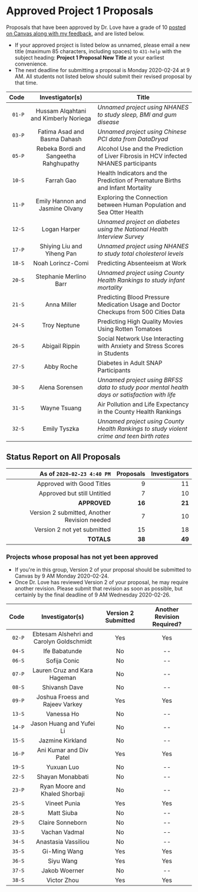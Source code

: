 # Approved Project 1 Proposals

Proposals that have been approved by Dr. Love have a grade of 10 [posted on Canvas along with my feedback](https://canvas.case.edu/), and are listed below. 

- If your approved project is listed below as unnamed, please email a new title (maximum 85 characters, including spaces) to `431-help` with the subject heading: **Project 1 Proposal New Title** at your earliest convenience.
- The next deadline for submitting a proposal is Monday 2020-02-24 at 9 AM. All students not listed below should submit their revised proposal by that time.

Code | Investigator(s) | Title
--------: | :-------------: | -------------------------------------------------------------------------------------
`01-P` | Hussam Alqahtani and Kimberly Noriega | *Unnamed project using NHANES to study sleep, BMI and gum disease*
`03-P` | Fatima Asad and Basma Dahash | *Unnamed project using Chinese PCI data from DataDryad*
`05-P` | Rebeka Bordi and Sangeetha Rahghupathy | Alcohol Use and the Prediction of Liver Fibrosis in HCV infected NHANES participants
`10-S` | Farrah Gao | Health Indicators and the Prediction of Premature Births and Infant Mortality
`11-P` | Emily Hannon and Jasmine Olvany | Exploring the Connection between Human Population and Sea Otter Health
`12-S` | Logan Harper | *Unnamed project on diabetes using the National Health Interview Survey*
`17-P` | Shiying Liu and Yiheng Pan | *Unnamed project using NHANES to study total cholesterol levels*
`18-S` | Noah Lorincz-Comi | Predicting Absenteeism at Work
`20-S` | Stephanie Merlino Barr | *Unnamed project using County Health Rankings to study infant mortality*
`21-S` | Anna Miller | Predicting Blood Pressure Medication Usage and Doctor Checkups from 500 Cities Data
`24-S` | Troy Neptune | Predicting High Quality Movies Using Rotten Tomatoes
`26-S` | Abigail Rippin | Social Network Use Interacting with Anxiety and Stress Scores in Students
`27-S` | Abby Roche | Diabetes in Adult SNAP Participants
`30-S` | Alena Sorensen | *Unnamed project using BRFSS data to study poor mental health days or satisfaction with life*
`31-S` | Wayne Tsuang | Air Pollution and Life Expectancy in the County Health Rankings
`32-S` | Emily Tyszka | *Unnamed project using County Health Rankings to study violent crime and teen birth rates*

## Status Report on All Proposals

As of `2020-02-23 4:40 PM` | Proposals | Investigators
-------------: | -----------------: | ----------------:
Approved with Good Titles | 9 | 11
Approved but still Untitled | 7 | 10
**APPROVED** | **16** | **21** 
Version 2 submitted, Another Revision needed | 7 | 10
Version 2 not yet submitted | 15 | 18
**TOTALS** | **38** | **49**

### Projects whose proposal has not yet been approved

- If you're in this group, Version 2 of your proposal should be submitted to Canvas by 9 AM Monday 2020-02-24.
- Once Dr. Love has reviewed Version 2 of your proposal, he may require another revision. Please submit that revision as soon as possible, but certainly by the final deadline of 9 AM Wednesday 2020-02-26.

Code | Investigator(s) | Version 2 Submitted | Another Revision Required?
------: | :-------------------------: | :-------------------: | :----------------:
`02-P` | Ebtesam Alshehri and Carolyn Goldschmidt | Yes | Yes
`04-S` | Ife Babatunde | No | --
`06-S` | Sofija Conic | No | --
`07-P` | Lauren Cruz and Kara Hageman | No | --
`08-S` | Shivansh Dave | No | --
`09-P` | Joshua Froess and Rajeev Varkey | Yes | Yes
`13-S` | Vanessa Ho | No | --
`14-P` | Jason Huang and Yufei Li | No | --
`15-S` | Jazmine Kirkland | No | --
`16-P` | Ani Kumar and Div Patel | Yes | Yes
`19-S` | Yuxuan Luo | No | --
`22-S` | Shayan Monabbati | No | --
`23-P` | Ryan Moore and Khaled Shorbaji | No | --
`25-S` | Vineet Punia | Yes | Yes
`28-S` | Matt Siuba | No | --
`29-S` | Claire Sonneborn | No | --
`33-S` | Vachan Vadmal | No | --
`34-S` | Anastasia Vassiliou | No | --
`35-S` | Gi-Ming Wang | Yes | Yes
`36-S` | Siyu Wang | Yes | Yes
`37-S` | Jakob Woerner | No | --
`38-S` | Victor Zhou | Yes | Yes



